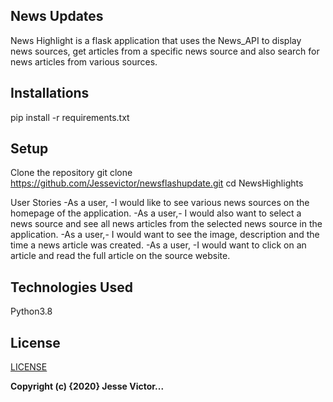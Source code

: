 ## News Updates
News Highlight is a flask application that uses the News_API to display news sources, get articles from a specific news source and also search for news articles from various sources.



## Installations
pip install -r requirements.txt


## Setup
Clone the repository
git clone https://github.com/Jessevictor/newsflashupdate.git
cd NewsHighlights


User Stories
-As a user, -I would like to see various news sources on the homepage of the application.
-As a user,- I would also want to select a news source and see all news articles from the selected news source in the application.
-As a user,- I would want to see the image, description and the time a news article was created.
-As a user, -I would want to click on an article and read the full article on the source website.

## Technologies Used
Python3.8


## License
[LICENSE](license)

__Copyright (c) {2020}  Jesse Victor...__
